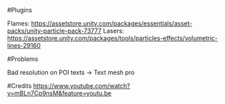 

#Plugins

Flames: https://assetstore.unity.com/packages/essentials/asset-packs/unity-particle-pack-73777
Lasers: https://assetstore.unity.com/packages/tools/particles-effects/volumetric-lines-29160


#Problems

Bad resolution on POI texts -> Text mesh pro


#Credits
https://www.youtube.com/watch?v=mBLn7Cp9nsM&feature=youtu.be